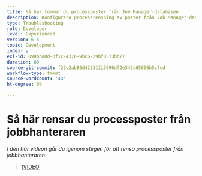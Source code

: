 ```yaml
---
title: Så här tömmer du processposter från Job Manager-databasen
description: Konfigurera processrensning av poster från Job Manager-databasen
type: Troubleshooting
role: Developer
level: Experienced
version: 6.5
topic: Development
index: y
exl-id: 090bba8d-3f1c-4370-9bc6-29bf0573bb77
duration: 80
source-git-commit: f23c2ab86d42531113690df2e342c65060b5c7cd
workflow-type: tm+mt
source-wordcount: '43'
ht-degree: 0%

---
```


# Så här rensar du processposter från jobbhanteraren

*I den här videon går du igenom stegen för att rensa processposter från jobbhanteraren.*

>[!VIDEO](https://video.tv.adobe.com/v/335577?quality=12&learn=on)

